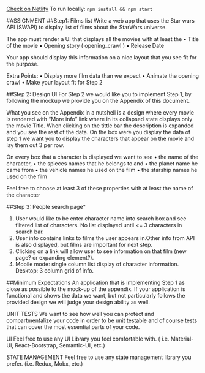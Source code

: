 [Check on Netlity](https://js-swapi-react.netlify.app/)
To run locally: `npm install && npm start` 

#ASSIGNMENT
##Step1: Films list
Write a web app that uses the Star wars API (SWAPI) to display list of films about the StarWars universe.

The app must render a UI that displays all the movies with at least the
• Title of the movie
• Opening story ( opening_crawl )
• Release Date

Your app should display this information on a nice layout that you see fit for the purpose.

Extra Points:
• Display more film data than we expect
• Animate the opening crawl
• Make your layout fit for Step 2

##Step 2: Design UI
For Step 2 we would like you to implement Step 1, by following the mockup we provide you on the Appendix of this document. 

What you see on the Appendix in a nutshell is a design where every movie is rendered with “More info” link where in its collapsed state displays only the movie Title. When clicking on the tittle bar the description is expanded and you see the rest of the data. 
On the box were you display the data of step 1 we want you to display the characters that appear on the movie and lay them out 3 per row. 

On every box that a character is displayed we want to see
• the name of the character,
• the spieces names that he belongs to and
• the planet name he came from
• the vehicle names he used on the film
• the starship names he used on the film

Feel free to choose at least 3 of these properties with at least the name of the character

##Step 3: People search page*
1. User would like to be enter character name into search box and see filtered list of characters. No list displayed until <= 3 characters in search bar.
2. User info contains links to films the user appears in.Other info from API is also displayed, but films are important for next step.
3. Clicking on a link will allow user to see information on that film (new page? or expanding element?).
4. Mobile mode: single column list display of character information. Desktop: 3 column grid of info.

##Minimum Expectations
An application that is implementing Step 1 as close as possible to the mock-up of the appendix.
If your application is functional and shows the data we want, but not particularly follows the provided design we will judge your design ability as well.

UNIT TESTS
We want to see how well you can protect and compartmentalize your code in order to be unit testable and of course tests that can cover the most essential parts of your code.

UI
Feel free to use any UI Library you feel comfortable with. ( i.e. Material-UI, React-Bootstrap, Semantic-UI, etc.)

STATE MANAGEMENT
Feel free to use any state management library you prefer. (i.e. Redux, Mobx, etc.)
